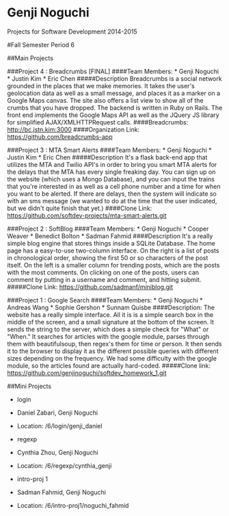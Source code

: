 Genji Noguchi
=============

Projects for Software Development 2014-2015

#Fall Semester
Period 6

##Main Projects


###Project 4 : Breadcrumbs [FINAL]
####Team Members:
	* Genji Noguchi
	* Justin Kim
	* Eric Chen
#####Description
Breadcrumbs is a social network grounded in the places that we make memories. It takes the user's geolocation data as well as a small message, and places it as a marker on a Google Maps canvas. The site also offers a list view to show all of the crumbs that you have dropped.
The backend is written in Ruby on Rails. The front end implements the Google Maps API as well as the JQuery JS library for simplified AJAX/XMLHTTPRequest calls.
####Breadcrumbs: http://bc.jstn.kim:3000
####Organization Link: https://github.com/breadcrumbs-app



###Project 3 : MTA Smart Alerts
####Team Members:
	* Genji Noguchi
	* Justin Kim
	* Eric Chen
#####Description
It's a flask back-end app that utilizes the MTA and Twilio API's in order to bring you smart MTA alerts for the delays that the MTA has every single freaking day. You can sign up on the website (which uses a Mongo Database), and you can input the trains that you're interested in as well as a cell phone number and a time for when you want to be alerted. If there are delays, then the system will indicate so with an sms message (we wanted to do at the time that the user indicated, but we didn't quite finish that yet.)
####Clone Link: https://github.com/softdev-projects/mta-smart-alerts.git



###Project 2 : SoftBlog
####Team Members:
	* Genji Noguchi
	* Cooper Weaver
	* Benedict Bolton
	* Sadman Fahmid
####Description
It's a really simple blog engine that stores things inside a SQLite Database. The home page has a easy-to-use two-column interface. On the right is a list of posts in chronological order, showing the first 50 or so characters of the post itself. On the left is a smaller column for trending posts, which are the posts with the most comments.
On clicking on one of the posts, users can comment by putting in a username and comment, and hitting submit.
#####Clone Link: https://github.com/sadmanf/miniblog.git




###Project 1 : Google Search
####Team Members:
	* Genji Noguchi
	* Andreas Wang
	* Sophie Gershon
	* Sunnam Quisbe
####Description:
The website has a really simple interface. All it is is a simple search box in the middle of the screen, and a small signature at the bottom of the screen.
It sends the string to the server, which does a simple check for "What" or "When." It searches for articles with the google module, parses through them with beautifulsoup, then regex's them for time or person. It then sends it to the browser to display it as the different possible queries with different sizes depending on the frequency.
We had some difficulty with the google module, so the articles found are actually hard-coded.
#####Clone link: https://github.com/genjinoguchi/softdev_homework_1.git







##Mini Projects
 * login
  * Daniel Zabari, Genji Noguchi
  * Location: /6/login/genji_daniel

 * regexp
  * Cynthia Zhou, Genji Noguchi
  * Location: /6/regexp/cynthia_genji

 * intro-proj 1
  * Sadman Fahmid, Genji Noguchi
  * Location: /6/intro-proj1/noguchi_fahmid 
